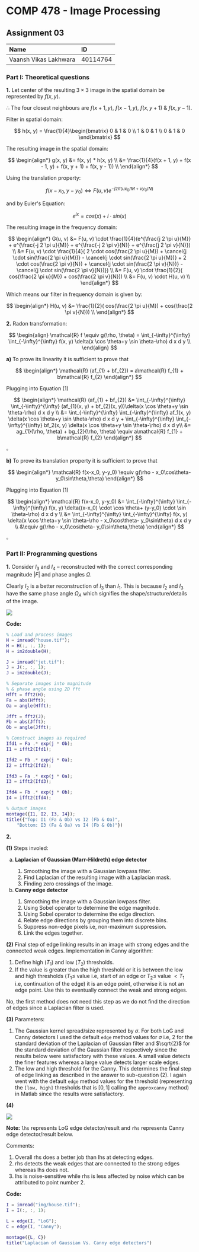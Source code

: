 # COMP 478 - Image Processing

## Assignment 03

| Name                  | ID       |
| :-------------------- | :------- |
| Vaansh Vikas Lakhwara | 40114764 |

### Part I: Theoretical questions

**1.** Let center of the resulting $3×3$ image in the spatial domain be represented by $f(x, y)$.

$\therefore$ The four closest neighbours are $f(x + 1, y)$, $f(x - 1, y)$, $f(x, y + 1)$ & $f(x, y - 1)$.

Filter in spatial domain:

$$
h(x, y) = \frac{1}{4}\begin{bmatrix}
    0 & 1 & 0 \\
    1 & 0 & 1 \\
    0 & 1 & 0
\end{bmatrix}
$$

The resulting image in the spatial domain:

$$
\begin{align*}
  g(x, y) &= f(x, y) * h(x, y) \\
  &= \frac{1}{4}(f(x + 1, y) + f(x - 1, y) + f(x, y + 1) + f(x, y - 1)) \\
\end{align*}
$$

Using the translation property:

$$
f\left(x-x_0, y-y_0\right) \Leftrightarrow F(u, v) e^{-j 2 \pi\left(u x_0 / M+v y_0 / N\right)}
$$

and by Euler's Equation:

$$
e^{ix} = cos(x)+i \cdot sin(x)
$$

The resulting image in the frequency domain:

$$
\begin{align*}
  G(u, v) &= F(u, v) \cdot \frac{1}{4}(e^{\frac{j 2 \pi u}{M}} + e^{\frac{-j 2 \pi u}{M}} + e^{\frac{-j 2 \pi v}{N}} + e^{\frac{j 2 \pi v}{N}}) \\
    &= F(u, v) \cdot \frac{1}{4}(
    2 \cdot cos(\frac{2 \pi u}{M}) + \cancel{j \cdot sin(\frac{2 \pi u}{M})} - \cancel{j \cdot sin(\frac{2 \pi u}{M})} + 2 \cdot cos(\frac{2 \pi v}{N}) + \cancel{j \cdot sin(\frac{2 \pi v}{N})} - \cancel{j \cdot sin(\frac{2 \pi v}{N})}) \\
    &= F(u, v) \cdot \frac{1}{2}(
    cos(\frac{2 \pi u}{M}) + cos(\frac{2 \pi v}{N})) \\
    &= F(u, v) \cdot H(u, v) \\
\end{align*}
$$

Which means our filter in frequency domain is given by:

$$
\begin{align*}
  H(u, v) &= \frac{1}{2}(
    cos(\frac{2 \pi u}{M}) + cos(\frac{2 \pi v}{N})) \\
\end{align*}
$$

**2.** Radon transformation:

$$
\begin{align}
    \mathcal{R} f \equiv g(\rho, \theta) = \int_{-\infty}^{\infty} \int_{-\infty}^{\infty} f(x, y) \delta(x \cos \theta+y \sin \theta-\rho) d x d y \\
\end{align}
$$

**a)** To prove its linearity it is sufficient to prove that

$$
\begin{align*}
    \mathcal{R} (af_{1} + bf_{2}) = a\mathcal{R} f_{1} + b\mathcal{R} f_{2}
\end{align*}
$$

Plugging into Equation $(1)$

$$
\begin{align*}
    \mathcal{R} (af_{1} + bf_{2})
    &= \int_{-\infty}^{\infty} \int_{-\infty}^{\infty} (af_{1}(x, y) + bf_{2}(x, y))\delta(x \cos \theta+y \sin \theta-\rho) d x d y \\
    &= \int_{-\infty}^{\infty} \int_{-\infty}^{\infty} af_1(x, y) \delta(x \cos \theta+y \sin \theta-\rho) d x d y + \int_{-\infty}^{\infty} \int_{-\infty}^{\infty} bf_2(x, y) \delta(x \cos \theta+y \sin \theta-\rho) d x d y\\
    &= ag_{1}(\rho, \theta) + bg_{2}(\rho, \theta) \equiv a\mathcal{R} f_{1} + b\mathcal{R} f_{2}
\end{align*}
$$

$\square$

**b)** To prove its translation property it is sufficient to prove that

$$
\begin{align*}
    \mathcal{R} f(x-x_0, y-y_0) \equiv g(\rho - x_0\cos\theta- y_0\sin\theta,\theta)
\end{align*}
$$

Plugging into Equation $(1)$

$$
\begin{align*}
    \mathcal{R} f(x-x_0, y-y_0)
    &= \int_{-\infty}^{\infty} \int_{-\infty}^{\infty} f(x, y) \delta((x-x_0) \cdot \cos \theta+ (y-y_0) \cdot \sin \theta-\rho) d x d y \\
    &= \int_{-\infty}^{\infty} \int_{-\infty}^{\infty} f(x, y) \delta(x \cos \theta+y \sin \theta-\rho - x_0\cos\theta- y_0\sin\theta) d x d y \\
    &\equiv g(\rho - x_0\cos\theta- y_0\sin\theta,\theta)
\end{align*}
$$

$\square$

### Part II: Programming questions

**1.** Consider $I_{3}$ and $I_{4}$ – reconstructed with the correct corresponding magnitude $|F|$ and phase angles $\Omega$.

Clearly $I_{2}$ is a better reconstruction of $I_{3}$ than $I_{1}$. This is because $I_{2}$ and $I_{3}$ have the same phase angle $\Omega_{A}$ which signifies the shape/structure/details of the image.

<img src="../img/prog/q1.png">

<div style="page-break-after: always;"></div>

**Code:**

```matlab
% Load and process images
H = imread("house.tif");
H = H(:, :, 1);
H = im2double(H);

J = imread("jet.tif");
J = J(:, :, 1);
J = im2double(J);

% Separate images into magnitude
% & phase angle using 2D fft
Hfft = fft2(H);
Fa = abs(Hfft);
Oa = angle(Hfft);

Jfft = fft2(J);
Fb = abs(Jfft);
Ob = angle(Jfft);

% Construct images as required
Ifd1 = Fa .* exp(j * Ob);
I1 = ifft2(Ifd1);

Ifd2 = Fb .* exp(j * Oa);
I2 = ifft2(Ifd2);

Ifd3 = Fa .* exp(j * Oa);
I3 = ifft2(Ifd3);

Ifd4 = Fb .* exp(j * Ob);
I4 = ifft2(Ifd4);

% Output images
montage({I1, I2, I3, I4});
title({"Top: I1 (Fa & Ob) vs I2 (Fb & Oa)",
    "Bottom: I3 (Fa & Oa) vs I4 (Fb & Ob)"})

```

**2.**

**(1)** Steps involed:

<ol type="a">
  <li>
    <b>Laplacian of Gaussian (Marr-Hildreth) edge detector</b>
  </li>
  <ol>
    <li>Smoothing the image with a Gaussian lowpass filter.</li>
    <li>Find Laplacian of the resulting image with a Laplacian mask.</li>
    <li>Finding zero crossings of the image.</li>
  </ol>
  <li>
    <b>Canny edge detector</b>
  </li>
  <ol>
    <li>Smoothing the image with a Gaussian lowpass filter.</li>
    <li>Using Sobel operator to determine the edge magnitude.</li>
    <li>Using Sobel operator to determine the edge direction.</li>
    <li>Relate edge directions by grouping them into discrete bins.</li>
    <li>Suppress non-edge pixels i.e, non-maximum suppression.</li>
    <li>Link the edges together.</li>
  </ol>
</ol>

**(2)** Final step of edge linking results in an image with strong edges and the connected weak edges. Implementation in Canny algorithm:

1. Define high ($T_1$) and low ($T_2$) thresholds.
2. If the value is greater than the high threshold or it is between the low and high thresholds ($T_1 \leq$ value i.e, start of an edge or $T_2 \leq$ value $\lt T_1$ i.e, continuation of the edge) it is an edge point, otherwise it is not an edge point. Use this to eventually connect the weak and strong edges.

No, the first method does not need this step as we do not find the direction of edges since a Laplacian filter is used.

**(3)** Parameters:

1. The Gaussian kernel spread/size represented by $\sigma$. For both LoG and Canny detectors I used the default `edge` method values for $\sigma$ i.e, $2$ for the standard deviation of the Laplacian of Gaussian filter and $\sqrt{2}$ for the standard deviation of the Gaussian filter respectively since the results below were satisfactory with these values. A small value detects the finer features whereas a large value detects larger scale edges.
2. The low and high threshold for the Canny. This determines the final step of edge linking as described in the answer to sub-question (2). I again went with the default `edge` method values for the threshold (representing the `[low, high]` thresholds that is $[0, 1]$ calling the `approxcanny` method) in Matlab since the results were satisfactory.

**(4)**

<img src="../img/prog/q2.png">

**Note:** `lhs` represents LoG edge detector/result and `rhs` represents Canny edge detector/result below.

Comments:

1. Overall rhs does a better job than lhs at detecting edges.
2. rhs detects the weak edges that are connected to the strong edges whereas lhs does not.
3. lhs is noise-sensitive while rhs is less affected by noise which can be attributed to point number 2.

**Code:**

```matlab
I = imread("img/house.tif");
I = I(:, :, 1);

L = edge(I, "LoG");
C = edge(I, "Canny");

montage({L, C})
title("Laplacian of Gaussian Vs. Canny edge detectors")

```
